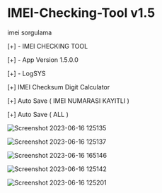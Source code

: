 # IMEI-Checking-Tool v1.5
imei sorgulama


[+] - IMEI CHECKING TOOL

[+] - App Version 1.5.0.0

[+] - LogSYS

[+] IMEI Checksum Digit Calculator

[+] Auto Save ( IMEI NUMARASI KAYITLI )

[+] Auto Save ( ALL )

![Screenshot 2023-06-16 125135](https://github.com/abboodan/IMEI-Checking-Tool/assets/33934739/4744e4b0-d4f7-45d6-85f5-609be21aa3cc)

![Screenshot 2023-06-16 125137](https://github.com/abboodan/IMEI-Checking-Tool/assets/33934739/9b4c293a-e41d-44eb-b37f-6d9618d5a2dc)

![Screenshot 2023-06-16 165146](https://github.com/abboodan/IMEI-Checking-Tool/assets/33934739/f15967e7-3f4d-4236-9e55-482e979a0940)


![Screenshot 2023-06-16 125142](https://github.com/abboodan/IMEI-Checking-Tool/assets/33934739/1702022a-4465-43e0-8a1d-24966e7d0aa1)

![Screenshot 2023-06-16 125201](https://github.com/abboodan/IMEI-Checking-Tool/assets/33934739/b20e9155-ba55-4b28-9be1-1ce9a7f78b72)
